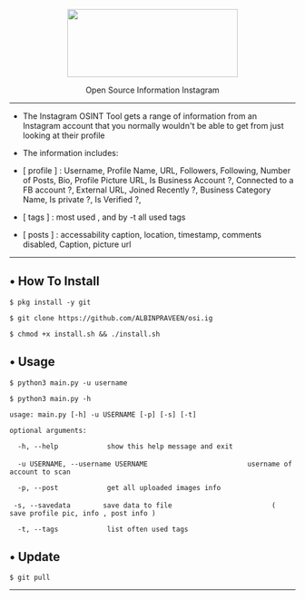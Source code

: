 <p align="center">
  <img src="https://github.com/ALBINPRAVEEN/osi.ig/blob/main/.lib/20191103_233944.jpg?raw=true" width="300" height="120">
</p>

 
<p align="center">
  Open Source Information Instagram
</p>

---

* The Instagram OSINT Tool gets a range of information from an Instagram account that you normally wouldn't be able to get
from just looking at their profile

* The information includes:

* [ profile ] : Username, Profile Name, URL, Followers, Following, Number of Posts, Bio, Profile Picture URL, Is Business Account ?, Connected to a FB account ?, External URL, Joined Recently ?, Business Category Name, Is private ?, Is Verified ?,

* [ tags ] : most used , and by -t all used tags

* [ posts ] : accessability caption, location, timestamp, comments disabled, Caption, picture url

---

## • How To Install

`$ pkg install -y git`

`$ git clone https://github.com/ALBINPRAVEEN/osi.ig`

`$ chmod +x install.sh && ./install.sh`

## • Usage

`$ python3 main.py -u username`

`$ python3 main.py -h`

`usage: main.py [-h] -u USERNAME [-p] [-s] [-t]`

`optional arguments:`

`  -h, --help            show this help message and exit`

`  -u USERNAME, --username USERNAME`
`                        username of account to scan`

`  -p, --post            get all uploaded images info`

`  -s, --savedata        save data to file `
`                        ( save profile pic, info , post info )`

`  -t, --tags            list often used tags`

## • Update

`$ git pull`

---
